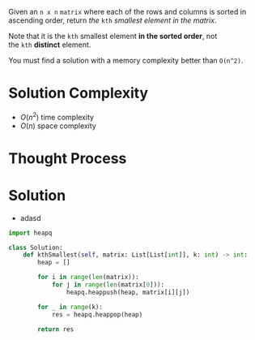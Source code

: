 Given an `n x n` `matrix` where each of the rows and columns is sorted in ascending order, return _the_ `kth` _smallest element in the matrix_.

Note that it is the `kth` smallest element **in the sorted order**, not the `kth` **distinct** element.

You must find a solution with a memory complexity better than `O(n^2)`.
# Solution Complexity
- $O(n^2)$ time complexity
- $O(n)$ space complexity
# Thought Process
# Solution
- adasd
```Python
import heapq

class Solution:
    def kthSmallest(self, matrix: List[List[int]], k: int) -> int:
		heap = []

	    for i in range(len(matrix)):
		    for j in range(len(matrix[0])):
				heapq.heappush(heap, matrix[i][j])

		for _ in range(k):
			res = heapq.heappop(heap)

		return res
```